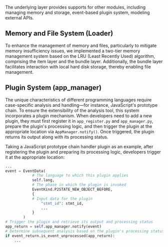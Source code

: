 The underlying layer provides supports for other modules, including managing memory and storage, event-based plugin system, modeling external APIs. 

## Memory and File System (Loader)

To enhance the management of memory and files, particularly to mitigate memory insufficiency issues, we implemented a two-tier memory management system based on the LRU (Least Recently Used) algorithm, comprising the item layer and the bundle layer. Additionally, the bundle layer facilitates interaction with local hard disk storage, thereby enabling file management.  

## **Plugin System (app_manager)**

The unique characteristics of different programming languages require case-specific analysis and handling—for instance, JavaScript's prototype chain. To ensure the extensibility of the analysis tool, this system incorporates a plugin mechanism. When developers need to add a new plugin, they must first register it in `app_register.py` and `app_manager.py`, prepare the plugin's processing logic, and then trigger the plugin at the appropriate location via `AppManager.notify()`. Once triggered, the plugin returns its output along with its processing status.  

Taking a JavaScript prototype chain handler plugin as an example, after registering the plugin and preparing its processing logic, developers trigger it at the appropriate location:  

```python  
...  
event = EventData(  
            # The language to which this plugin applies  
            self.lang,  
            # The phase in which the plugin is invoked  
            EventKind.P2STATE_NEW_OBJECT_BEFORE,  
            {  
            # Input data for the plugin  
                "stmt_id": stmt_id,  
                ...              
            }  
        )  
# Trigger the plugin and retrieve its output and processing status  
app_return = self.app_manager.notify(event)  
# Determine subsequent analysis based on the plugin's processing status  
if event_return.is_event_unprocessed(app_return):  
    ...  
```  
